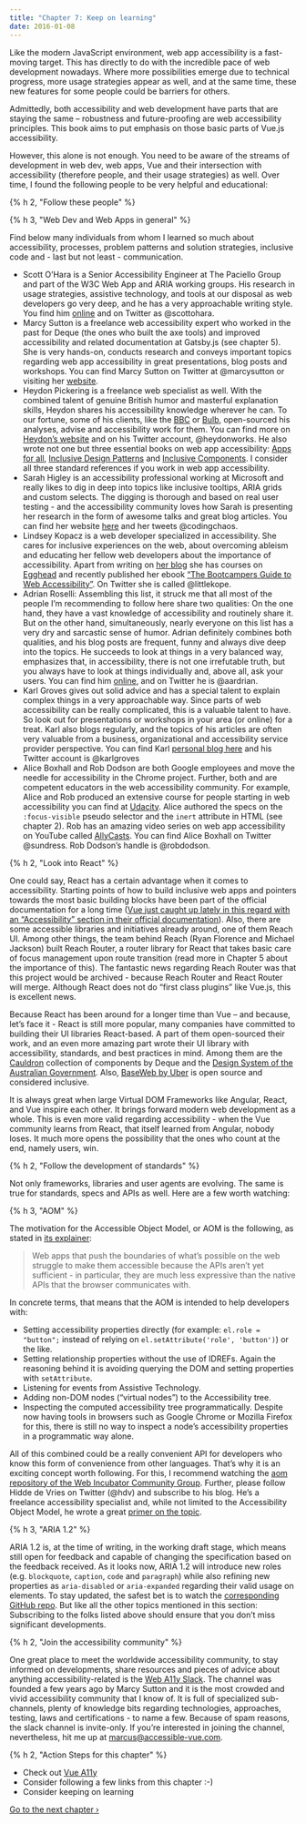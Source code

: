 ```yaml
---
title: "Chapter 7: Keep on learning"
date: 2016-01-08
---
```


Like the modern JavaScript environment, web app accessibility is a fast-moving target. This has directly to do with the incredible pace of web development nowadays. Where more possibilities emerge due to technical progress, more usage strategies appear as well, and at the same time, these new features for some people could be barriers for others.

Admittedly, both accessibility and web development have parts that are staying the same – robustness and future-proofing are web accessibility principles. This book aims to put emphasis on those basic parts of Vue.js accessibility.

However, this alone is not enough. You need to be aware of the streams of development in web dev, web apps, Vue and their intersection with accessibility (therefore people, and their usage strategies) as well. Over time, I found the following people to be very helpful and educational:


{% h 2, "Follow these people" %}

{% h 3, "Web Dev and Web Apps in general" %}

Find below many individuals from whom I learned so much about accessibility, processes, problem patterns and solution strategies, inclusive code and - last but not least - communication.

* Scott O’Hara is a Senior Accessibility Engineer at The Paciello Group and part of the W3C Web App and ARIA working groups. His research in usage strategies, assistive technology, and tools at our disposal as web developers go very deep, and he has a very approachable writing style. You find him [online](https://avue.link/scott) and on Twitter as @scottohara.
* Marcy Sutton is a freelance web accessibility expert who worked in the past for Deque (the ones who built the axe tools) and improved accessibility and related documentation at Gatsby.js (see chapter 5). She is very hands-on, conducts research and conveys important topics regarding web app accessibility in great presentations, blog posts and workshops. You can find Marcy Sutton on Twitter at @marcysutton or visiting her [website](https://avue.link/marcy).
* Heydon Pickering is a freelance web specialist as well. With the combined talent of genuine British humor and masterful explanation skills, Heydon shares his accessibility knowledge wherever he can. To our fortune, some of his clients, like the [BBC](https://avue.link/bbcgel) or [Bulb](https://avue.link/bulb), open-sourced his analyses, advise and accessibility work for them. You can find more on [Heydon’s website](https://avue.link/heydon) and on his Twitter account, @heydonworks. He also wrote not one but three essential books on web app accessibility: [Apps for all](https://avue.link/appsforall), [Inclusive Design Patterns](https://avue.link/idp) and [Inclusive Components](https://avue.link/ic). I consider all three standard references if you work in web app accessibility.
* Sarah Higley is an accessibility professional working at Microsoft and really likes to dig in deep into topics like inclusive tooltips, ARIA grids and custom selects. The digging is thorough and based on real user testing - and the accessibility community loves how Sarah is presenting her research in the form of awesome talks and great blog articles. You can find her website [here](https://avue.link/sarah) and her tweets @codingchaos.
* Lindsey Kopacz is a web developer specialized in accessibility. She cares for inclusive experiences on the web, about overcoming ableism and educating her fellow web developers about the importance of accessibility. Apart from writing on [her blog](https://avue.link/lindsey) she has courses on [Egghead](https://avue.link/lindseyegghead) and recently published her ebook [“The Bootcampers Guide to Web Accessibility”](https://avue.link/bootcamper). On Twitter she is called @littlekope.
* Adrian Roselli: Assembling this list, it struck me that all most of the people I’m recommending to follow here share two qualities: On the one hand, they have a vast knowledge of accessibility and routinely share it. But on the other hand, simultaneously, nearly everyone on this list has a very dry and sarcastic sense of humor. Adrian definitely combines both qualities, and his blog posts are frequent, funny and always dive deep into the topics. He succeeds to look at things in a very balanced way, emphasizes that, in accessibility, there is not one irrefutable truth, but you always have to look at things individually and, above all, ask your users. You can find him [online](https://avue.link/adrian), and on Twitter he is @aardrian.
* Karl Groves gives out solid advice and has a special talent to explain complex things in a very approachable way. Since parts of web accessibility can be really complicated, this is a valuable talent to have. So look out for presentations or workshops in your area (or online) for a treat. Karl also blogs regularly, and the topics of his articles are often very valuable from a business, organizational and accessibility service provider perspective. You can find Karl [personal blog here](https://avue.link/karl) and his Twitter account is @karlgroves
* Alice Boxhall and Rob Dodson are both Google employees and move the needle for accessibility in the Chrome project. Further, both and are competent educators in the web accessibility community. For example, Alice and Rob produced an extensive course for people starting in web accessibility you can find at [Udacity](https://avue.link/weba11y). Alice authored the specs on the `:focus-visible` pseudo selector and the `inert` attribute in HTML (see chapter 2). Rob has an amazing video series on web app accessibility on YouTube called [AllyCasts](https://avue.link/a11ycasts). You can find Alice Boxhall on Twitter @sundress. Rob Dodson’s handle is @robdodson.


{% h 2, "Look into React" %}

One could say, React has a certain advantage when it comes to accessibility. Starting points of how to build inclusive web apps and pointers towards the most basic building blocks have been part of the official documentation for a long time ([Vue just caught up lately in this regard with an “Accessibility” section in their official documentation](https://avue.link/vuejsa11y)). Also, there are some accessible libraries and initiatives already around, one of them Reach UI. Among other things, the team behind Reach (Ryan Florence and Michael Jackson) built Reach Router, a router library for React that takes basic care of focus management upon route transition (read more in Chapter 5 about the importance of this). The fantastic news regarding Reach Router was that this project would be archived - because Reach Router and React Router will merge. Although React does not do “first class plugins” like Vue.js, this is excellent news.

Because React has been around for a longer time than Vue – and because, let’s face it - React is still more popular, many companies have committed to building their UI libraries React-based. A part of them open-sourced their work, and an even more amazing part wrote their UI library with accessibility, standards, and best practices in mind. Among them are the [Cauldron](https://avue.link/cauldron) collection of components by Deque and the [Design System of the Australian Government](https://avue.link/dsaustralia). Also, [BaseWeb by Uber](https://avue.link/baseweb) is open source and considered inclusive.

It is always great when large Virtual DOM Frameworks like Angular, React, and Vue inspire each other. It brings forward modern web development as a whole. This is even more valid regarding accessibility - when the Vue community learns from React, that itself learned from Angular, nobody loses. It much more opens the possibility that the ones who count at the end, namely users, win.


{% h 2, "Follow the development of standards" %}


Not only frameworks, libraries and user agents are evolving. The same is true for standards, specs and APIs as well. Here are a few worth watching:


{% h 3, "AOM" %}


The motivation for the Accessible Object Model, or AOM is the following, as stated in [its explainer](https://avue.link/aomexplainer):

> Web apps that push the boundaries of what’s possible on the web struggle to make them accessible because the APIs aren’t yet sufficient - in particular, they are much less expressive than the native APIs that the browser communicates with.

In concrete terms, that means that the AOM is intended to help developers with:
* Setting accessibility properties directly (for example: `el.role = "button";` instead of relying on `el.setAttribute('role', 'button')`) or the like.
* Setting relationship properties without the use of IDREFs. Again the reasoning behind it is avoiding querying the DOM and setting properties with `setAttribute`.
* Listening for events from Assistive Technology.
* Adding non-DOM nodes (“virtual nodes”) to the Accessibility tree.
* Inspecting the computed accessibility tree programmatically. Despite now having tools in browsers such as Google Chrome or Mozilla Firefox for this, there is still no way to inspect a node’s accessibility properties in a programmatic way alone.

All of this combined could be a really convenient API for developers who know this form of convenience from other languages. That’s why it is an exciting concept worth following. For this, I recommend watching the [aom repository of the Web Incubator Community Group](https://avue.link/aomwicg). Further, please follow Hidde de Vries on Twitter (@hdv) and subscribe to his blog. He’s a freelance accessibility specialist and, while not limited to the Accessibility Object Model, he wrote a great [primer on the topic](https://avue.link/hiddeaom).

{% h 3, "ARIA 1.2" %}


ARIA 1.2 is, at the time of writing, in the working draft stage, which means still open for feedback and capable of changing the specification based on the feedback received. As it looks now, ARIA 1.2 will introduce new roles (e.g. `blockquote`, `caption`, `code` and `paragraph`) while also refining new properties as `aria-disabled` or `aria-expanded` regarding their valid usage on elements. To stay updated, the safest bet is to watch the [corresponding GitHub repo](https://avue.link/w3caria). But like all the other topics mentioned in this section: Subscribing to the folks listed above should ensure that you don’t miss significant developments.

{% h 2, "Join the accessibility community" %}


One great place to meet the worldwide accessibility community, to stay informed on developments, share resources and pieces of advice about anything accessibility-related is the [Web A11y Slack](https://avue.link/weba11yslack). The channel was founded a few years ago by Marcy Sutton and it is the most crowded and vivid accessibility community that I know of. It is full of specialized sub-channels, plenty of knowledge bits regarding technologies, approaches, testing, laws and certifications - to name a few. Because of spam reasons, the slack channel is invite-only. If you’re interested in joining the channel, nevertheless, hit me up at marcus@accessible-vue.com.

{% h 2, "Action Steps for this chapter" %}

* Check out [Vue A11y](https://avue.link/vuea11y)
* Consider following a few links from this chapter :-)
* Consider keeping on learning

<a href="/chapter/8" class="next-chapter">Go to the next chapter<span aria-hidden>&nbsp;›</span></a>

